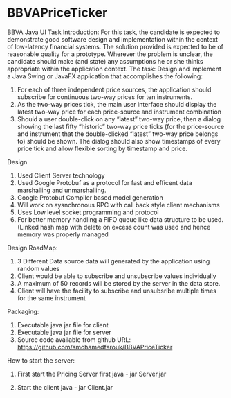 # BBVAPriceTicker
BBVA Java UI Task
Introduction:
For this task, the candidate is expected to demonstrate good software design and implementation within the context of low-latency financial systems.  The solution provided is expected to be of reasonable quality for a prototype.  Wherever the problem is unclear, the candidate should make (and state) any assumptions he or she thinks appropriate within the application context.
The task:
Design and implement a Java Swing or JavaFX application that accomplishes the following:
1.	For each of three independent price sources, the application should subscribe for continuous two-way prices for ten instruments.
2.	As the two-way prices tick, the main user interface should display the latest two-way price for each price-source and instrument combination
3.	Should a user double-click on any “latest” two-way price, then a dialog showing the last fifty “historic” two-way price ticks (for the price-source and instrument that the double-clicked “latest” two-way price belongs to) should be shown.  The dialog should also show timestamps of every price tick and allow flexible sorting by timestamp and price.

Design
1. Used Client Server technology
2. Used Google Protobuf as a protocol for fast and efficent data marshalling and unmarshalling.
3. Google Protobuf Compiler based model generation
4. Will work on aysnchronous RPC with call back style client mechanisms
5. Uses Low level socket programming and protocol
6. For better memory handling a FIFO queue like data structure to be used.
  (Linked hash map with delete on excess count was used and hence memory was properly managed

Design RoadMap:
1. 3 Different Data source data will generated by the application using random values
2. Client would be able to subscribe and unsubscribe values individually
3. A maximum of 50 records will be stored by the server in the data store.
4. Client will have the facility to subscribe and unsubsribe multiple times for the same instrument

Packaging:
 1. Executable java jar file for client
 2. Executable java jar file for server
 3. Source code available from github URL:
  https://github.com/smohamedfarouk/BBVAPriceTicker

How to start the server:
1. First start the Pricing Server first
    java - jar Server.jar

2. Start the client
    java - jar Client.jar
